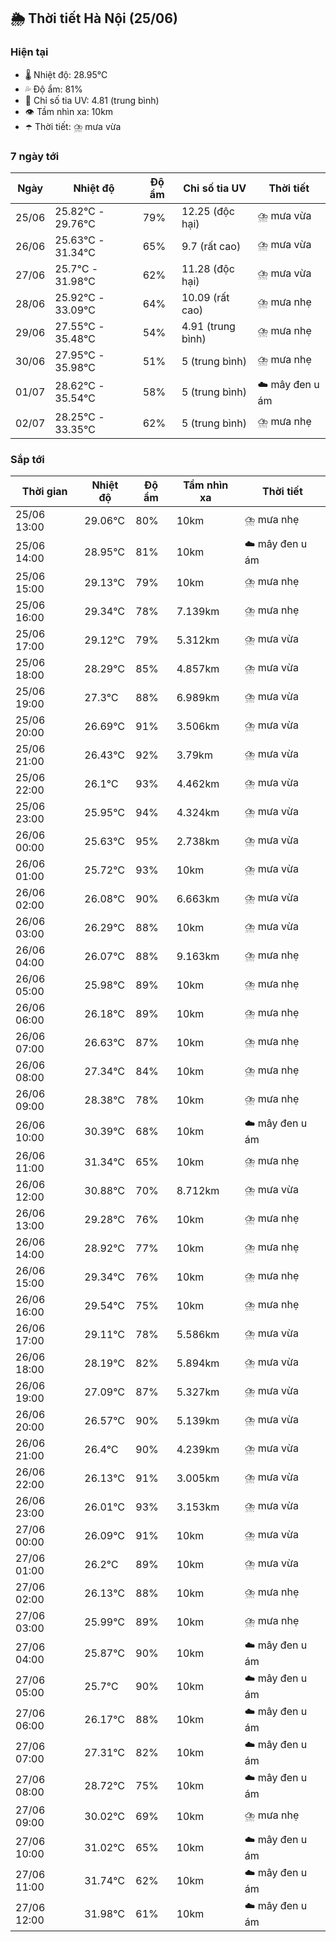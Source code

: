 ## 🌦️ Thời tiết Hà Nội (25/06)

### Hiện tại

- 🌡️ Nhiệt độ: 28.95℃
- 💦 Độ ẩm: 81%
- 🌟 Chỉ số tia UV: 4.81 (trung bình)
- 👁️ Tầm nhìn xa: 10km
- ☂️ Thời tiết: ⛈️ mưa vừa

### 7 ngày tới

| Ngày | Nhiệt độ | Độ ẩm | Chỉ số tia UV | Thời tiết |
| --- | --- | --- | --- | --- |
| 25/06 | 25.82℃ - 29.76℃ | 79% | 12.25 (độc hại) | ⛈️ mưa vừa |
| 26/06 | 25.63℃ - 31.34℃ | 65% | 9.7 (rất cao) | ⛈️ mưa vừa |
| 27/06 | 25.7℃ - 31.98℃ | 62% | 11.28 (độc hại) | ⛈️ mưa vừa |
| 28/06 | 25.92℃ - 33.09℃ | 64% | 10.09 (rất cao) | ⛈️ mưa nhẹ |
| 29/06 | 27.55℃ - 35.48℃ | 54% | 4.91 (trung bình) | ⛈️ mưa nhẹ |
| 30/06 | 27.95℃ - 35.98℃ | 51% | 5 (trung bình) | ⛈️ mưa nhẹ |
| 01/07 | 28.62℃ - 35.54℃ | 58% | 5 (trung bình) | ☁️ mây đen u ám |
| 02/07 | 28.25℃ - 33.35℃ | 62% | 5 (trung bình) | ⛈️ mưa nhẹ |

### Sắp tới

| Thời gian | Nhiệt độ | Độ ẩm | Tầm nhìn xa | Thời tiết |
| --- | --- | --- | --- | --- |
| 25/06 13:00 | 29.06℃ | 80% | 10km | ⛈️ mưa nhẹ |
| 25/06 14:00 | 28.95℃ | 81% | 10km | ☁️ mây đen u ám |
| 25/06 15:00 | 29.13℃ | 79% | 10km | ⛈️ mưa nhẹ |
| 25/06 16:00 | 29.34℃ | 78% | 7.139km | ⛈️ mưa nhẹ |
| 25/06 17:00 | 29.12℃ | 79% | 5.312km | ⛈️ mưa vừa |
| 25/06 18:00 | 28.29℃ | 85% | 4.857km | ⛈️ mưa vừa |
| 25/06 19:00 | 27.3℃ | 88% | 6.989km | ⛈️ mưa vừa |
| 25/06 20:00 | 26.69℃ | 91% | 3.506km | ⛈️ mưa vừa |
| 25/06 21:00 | 26.43℃ | 92% | 3.79km | ⛈️ mưa vừa |
| 25/06 22:00 | 26.1℃ | 93% | 4.462km | ⛈️ mưa vừa |
| 25/06 23:00 | 25.95℃ | 94% | 4.324km | ⛈️ mưa vừa |
| 26/06 00:00 | 25.63℃ | 95% | 2.738km | ⛈️ mưa vừa |
| 26/06 01:00 | 25.72℃ | 93% | 10km | ⛈️ mưa vừa |
| 26/06 02:00 | 26.08℃ | 90% | 6.663km | ⛈️ mưa vừa |
| 26/06 03:00 | 26.29℃ | 88% | 10km | ⛈️ mưa vừa |
| 26/06 04:00 | 26.07℃ | 88% | 9.163km | ⛈️ mưa nhẹ |
| 26/06 05:00 | 25.98℃ | 89% | 10km | ⛈️ mưa nhẹ |
| 26/06 06:00 | 26.18℃ | 89% | 10km | ⛈️ mưa nhẹ |
| 26/06 07:00 | 26.63℃ | 87% | 10km | ⛈️ mưa nhẹ |
| 26/06 08:00 | 27.34℃ | 84% | 10km | ⛈️ mưa nhẹ |
| 26/06 09:00 | 28.38℃ | 78% | 10km | ⛈️ mưa nhẹ |
| 26/06 10:00 | 30.39℃ | 68% | 10km | ☁️ mây đen u ám |
| 26/06 11:00 | 31.34℃ | 65% | 10km | ⛈️ mưa nhẹ |
| 26/06 12:00 | 30.88℃ | 70% | 8.712km | ⛈️ mưa vừa |
| 26/06 13:00 | 29.28℃ | 76% | 10km | ⛈️ mưa nhẹ |
| 26/06 14:00 | 28.92℃ | 77% | 10km | ⛈️ mưa nhẹ |
| 26/06 15:00 | 29.34℃ | 76% | 10km | ⛈️ mưa nhẹ |
| 26/06 16:00 | 29.54℃ | 75% | 10km | ⛈️ mưa nhẹ |
| 26/06 17:00 | 29.11℃ | 78% | 5.586km | ⛈️ mưa vừa |
| 26/06 18:00 | 28.19℃ | 82% | 5.894km | ⛈️ mưa vừa |
| 26/06 19:00 | 27.09℃ | 87% | 5.327km | ⛈️ mưa vừa |
| 26/06 20:00 | 26.57℃ | 90% | 5.139km | ⛈️ mưa vừa |
| 26/06 21:00 | 26.4℃ | 90% | 4.239km | ⛈️ mưa vừa |
| 26/06 22:00 | 26.13℃ | 91% | 3.005km | ⛈️ mưa vừa |
| 26/06 23:00 | 26.01℃ | 93% | 3.153km | ⛈️ mưa vừa |
| 27/06 00:00 | 26.09℃ | 91% | 10km | ⛈️ mưa vừa |
| 27/06 01:00 | 26.2℃ | 89% | 10km | ⛈️ mưa vừa |
| 27/06 02:00 | 26.13℃ | 88% | 10km | ⛈️ mưa nhẹ |
| 27/06 03:00 | 25.99℃ | 89% | 10km | ⛈️ mưa nhẹ |
| 27/06 04:00 | 25.87℃ | 90% | 10km | ☁️ mây đen u ám |
| 27/06 05:00 | 25.7℃ | 90% | 10km | ☁️ mây đen u ám |
| 27/06 06:00 | 26.17℃ | 88% | 10km | ☁️ mây đen u ám |
| 27/06 07:00 | 27.31℃ | 82% | 10km | ☁️ mây đen u ám |
| 27/06 08:00 | 28.72℃ | 75% | 10km | ☁️ mây đen u ám |
| 27/06 09:00 | 30.02℃ | 69% | 10km | ⛈️ mưa nhẹ |
| 27/06 10:00 | 31.02℃ | 65% | 10km | ☁️ mây đen u ám |
| 27/06 11:00 | 31.74℃ | 62% | 10km | ☁️ mây đen u ám |
| 27/06 12:00 | 31.98℃ | 61% | 10km | ☁️ mây đen u ám |
